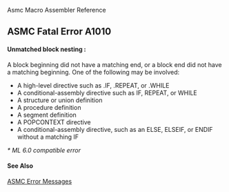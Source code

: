 Asmc Macro Assembler Reference

## ASMC Fatal Error A1010

#### Unmatched block nesting :

A block beginning did not have a matching end, or a block end did not have a matching beginning. One of the following may be involved:

- A high-level directive such as .IF, .REPEAT, or .WHILE
- A conditional-assembly directive such as IF, REPEAT, or WHILE
- A structure or union definition
- A procedure definition
- A segment definition
- A POPCONTEXT directive
- A conditional-assembly directive, such as an ELSE, ELSEIF, or ENDIF without a matching IF

_* ML 6.0 compatible error_

#### See Also

[ASMC Error Messages](readme.md)